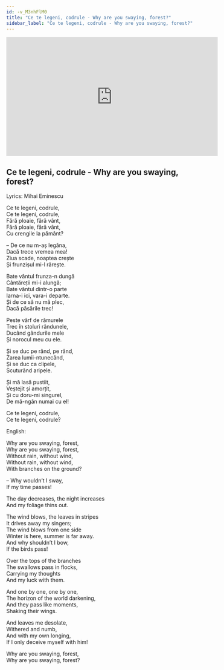 ```yaml
---
id: -v_M3nhFlM0
title: "Ce te legeni, codrule - Why are you swaying, forest?"
sidebar_label: "Ce te legeni, codrule - Why are you swaying, forest?"
---
```


<div class="video-float-container">
  <iframe
    width="560"
    height="315"
    src="https://www.youtube.com/embed/-v_M3nhFlM0"
    title="YouTube video player"
    frameborder="0"
    allow="accelerometer; autoplay; clipboard-write; encrypted-media; gyroscope; picture-in-picture; web-share"
    referrerpolicy="strict-origin-when-cross-origin"
    allowfullscreen
  ></iframe>
</div>

## Ce te legeni, codrule - Why are you swaying, forest?

Lyrics: Mihai Eminescu

Ce te legeni, codrule,  
Ce te legeni, codrule,  
Fără ploaie, fără vânt,  
Fără ploaie, fără vânt,  
Cu crengile la pământ?

– De ce nu m-aș legăna,  
Dacă trece vremea mea!  
Ziua scade, noaptea crește  
Și frunzișul mi-l rărește.

Bate vântul frunza-n dungă  
Cântăreții mi-i alungă;  
Bate vântul dintr-o parte  
Iarna-i ici, vara-i departe.  
Și de ce să nu mă plec,  
Dacă păsările trec!

  
Peste vârf de rămurele  
Trec în stoluri rândunele,  
Ducând gândurile mele  
Și norocul meu cu ele.

Și se duc pe rând, pe rând,  
Zarea lumii-ntunecând,  
Și se duc ca clipele,  
Scuturând aripele.

  
Și mă lasă pustiit,  
Veștejit și amorțit,  
Și cu doru-mi singurel,  
De mă-ngân numai cu el!

Ce te legeni, codrule,  
Ce te legeni, codrule?

English:

Why are you swaying, forest,  
Why are you swaying, forest,  
Without rain, without wind,  
Without rain, without wind,  
With branches on the ground?

– Why wouldn’t I sway,  
If my time passes!

The day decreases, the night increases  
And my foliage thins out.

The wind blows, the leaves in stripes  
It drives away my singers;  
The wind blows from one side  
Winter is here, summer is far away.  
And why shouldn’t I bow,  
If the birds pass!

Over the tops of the branches  
The swallows pass in flocks,  
Carrying my thoughts  
And my luck with them.

And one by one, one by one,  
The horizon of the world darkening,  
And they pass like moments,  
Shaking their wings.

And leaves me desolate,  
Withered and numb,  
And with my own longing,  
If I only deceive myself with him!

Why are you swaying, forest,  
Why are you swaying, forest?

